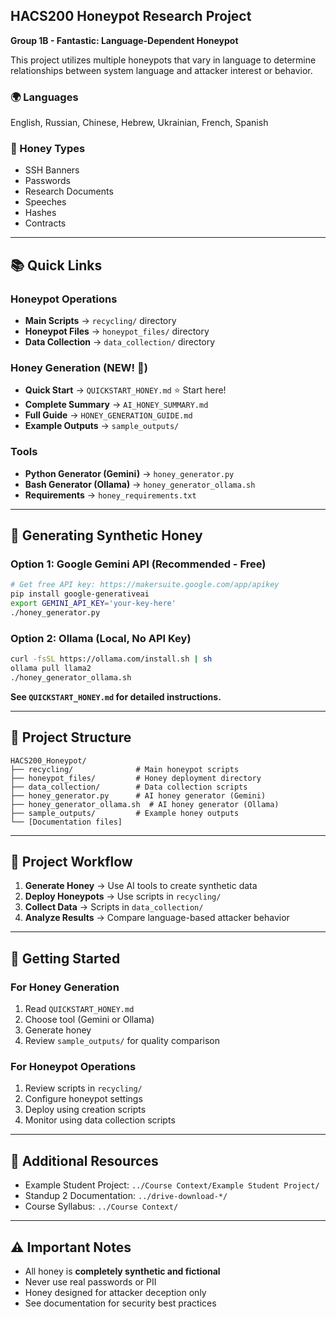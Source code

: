 ## HACS200 Honeypot Research Project

**Group 1B - Fantastic: Language-Dependent Honeypot**

This project utilizes multiple honeypots that vary in language to determine relationships between system language and attacker interest or behavior.

### 🌍 Languages
English, Russian, Chinese, Hebrew, Ukrainian, French, Spanish

### 🍯 Honey Types
- SSH Banners
- Passwords
- Research Documents
- Speeches
- Hashes
- Contracts

---

## 📚 Quick Links

### Honeypot Operations
- **Main Scripts** → `recycling/` directory
- **Honeypot Files** → `honeypot_files/` directory
- **Data Collection** → `data_collection/` directory

### Honey Generation (NEW! 🎉)
- **Quick Start** → `QUICKSTART_HONEY.md` ⭐ Start here!
- **Complete Summary** → `AI_HONEY_SUMMARY.md`
- **Full Guide** → `HONEY_GENERATION_GUIDE.md`
- **Example Outputs** → `sample_outputs/`

### Tools
- **Python Generator (Gemini)** → `honey_generator.py`
- **Bash Generator (Ollama)** → `honey_generator_ollama.sh`
- **Requirements** → `honey_requirements.txt`

---

## 🚀 Generating Synthetic Honey

### Option 1: Google Gemini API (Recommended - Free)
```bash
# Get free API key: https://makersuite.google.com/app/apikey
pip install google-generativeai
export GEMINI_API_KEY='your-key-here'
./honey_generator.py
```

### Option 2: Ollama (Local, No API Key)
```bash
curl -fsSL https://ollama.com/install.sh | sh
ollama pull llama2
./honey_generator_ollama.sh
```

**See `QUICKSTART_HONEY.md` for detailed instructions.**

---

## 📁 Project Structure

```
HACS200_Honeypot/
├── recycling/              # Main honeypot scripts
├── honeypot_files/         # Honey deployment directory
├── data_collection/        # Data collection scripts
├── honey_generator.py      # AI honey generator (Gemini)
├── honey_generator_ollama.sh  # AI honey generator (Ollama)
├── sample_outputs/         # Example honey outputs
└── [Documentation files]
```

---

## 🎯 Project Workflow

1. **Generate Honey** → Use AI tools to create synthetic data
2. **Deploy Honeypots** → Use scripts in `recycling/`
3. **Collect Data** → Scripts in `data_collection/`
4. **Analyze Results** → Compare language-based attacker behavior

---

## 📖 Getting Started

### For Honey Generation
1. Read `QUICKSTART_HONEY.md`
2. Choose tool (Gemini or Ollama)
3. Generate honey
4. Review `sample_outputs/` for quality comparison

### For Honeypot Operations
1. Review scripts in `recycling/`
2. Configure honeypot settings
3. Deploy using creation scripts
4. Monitor using data collection scripts

---

## 🔗 Additional Resources

- Example Student Project: `../Course Context/Example Student Project/`
- Standup 2 Documentation: `../drive-download-*/`
- Course Syllabus: `../Course Context/`

---

## ⚠️ Important Notes

- All honey is **completely synthetic and fictional**
- Never use real passwords or PII
- Honey designed for attacker deception only
- See documentation for security best practices

